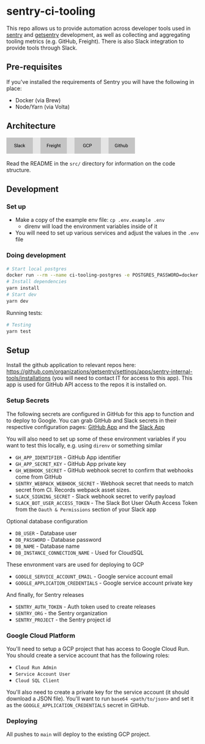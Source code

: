 # sentry-ci-tooling

This repo allows us to provide automation across developer tools used in [sentry](https://github.com/getsentry/sentry) and [getsentry](https://github.com/getsentry/sentry) development, as well as collecting and aggregating tooling metrics (e.g. GitHub, Freight).
There is also Slack integration to provide tools through Slack.

## Pre-requisites

If you've installed the requirements of Sentry you will have the following in place:

- Docker (via Brew)
- Node/Yarn (via Volta)

## Architecture

![Diagram representing the production](docs/production.png 'Production diagram')

Read the README in the `src/` directory for information on the code structure.

## Development

### Set up

- Make a copy of the example env file: `cp .env.example .env`
  - direnv will load the environment variables inside of it
- You will need to set up various services and adjust the values in the `.env` file

### Doing development

```sh
# Start local postgres
docker run --rm --name ci-tooling-postgres -e POSTGRES_PASSWORD=docker -d -p 127.0.0.1:5434:5432 postgres:12
# Install dependencies
yarn install
# Start dev
yarn dev
```

Running tests:

```sh
# Testing
yarn test
```

## Setup

Install the github application to relevant repos here: <https://github.com/organizations/getsentry/settings/apps/sentry-internal-tools/installations> (you will need to contact IT for access to this app). This app is used for GitHub API access to the repos it is installed on.

### Setup Secrets

The following secrets are configured in GitHub for this app to function and to deploy to Google.
You can grab GitHub and Slack secrets in their respective configuration pages: [GitHub App](https://github.com/organizations/getsentry/settings/apps/sentry-internal-tools) and the [Slack App](https://api.slack.com/apps/ASUD2NK2S/general?)

You will also need to set up some of these environment variables if you want to test this locally, e.g. using `direnv` or something similar

- `GH_APP_IDENTIFIER` - GitHub App identifier
- `GH_APP_SECRET_KEY` - GitHub App private key
- `GH_WEBHOOK_SECRET` - GitHub webhook secret to confirm that webhooks come from GitHub
- `SENTRY_WEBPACK_WEBHOOK_SECRET` - Webhook secret that needs to match secret from CI. Records webpack asset sizes.
- `SLACK_SIGNING_SECRET` - Slack webhook secret to verify payload
- `SLACK_BOT_USER_ACCESS_TOKEN` - The Slack Bot User OAuth Access Token from the `Oauth & Permissions` section of your Slack app

Optional database configuration

- `DB_USER` - Database user
- `DB_PASSWORD` - Database password
- `DB_NAME` - Database name
- `DB_INSTANCE_CONNECTION_NAME` - Used for CloudSQL

These envronment vars are used for deploying to GCP

- `GOOGLE_SERVICE_ACCOUNT_EMAIL` - Google service account email
- `GOOGLE_APPLICATION_CREDENTIALS` - Google service account private key

And finally, for Sentry releases

- `SENTRY_AUTH_TOKEN` - Auth token used to create releases
- `SENTRY_ORG` - the Sentry organization
- `SENTRY_PROJECT` - the Sentry project id

### Google Cloud Platform

You'll need to setup a GCP project that has access to Google Cloud Run. You should create a service account that has the following roles:

- `Cloud Run Admin`
- `Service Account User`
- `Cloud SQL Client`

You'll also need to create a private key for the service account (it should download a JSON file). You'll want to run `base64 <path/to/json>` and set it as the `GOOGLE_APPLICATION_CREDENTIALS` secret in GitHub.

### Deploying

All pushes to `main` will deploy to the existing GCP project.
